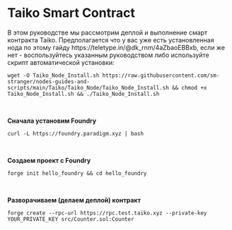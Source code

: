 <h1>Taiko Smart Contract</h1>

<p>В этом руководстве мы рассмотрим деплой и выполнение смарт контракта Taiko. Предполагается что у вас уже есть установленная нода по этому гайду https://teletype.in/@dk_rnm/4aZbaoEBBxb, если же нет - воспользуйтесь указанным руководством либо используйте  скрипт автоматической установки:
  <pre><code>wget -O Taiko_Node_Install.sh https://raw.githubusercontent.com/sm-stranger/nodes-guides-and-scripts/main/Taiko/Taiko_Node/Taiko_Node_Install.sh && chmod +x Taiko_Node_Install.sh && ./Taiko_Node_Install.sh </code></pre>
</p>


<div>

  <br>
  
  <p>
    <b>Сначала установим Foundry</b>
    <pre><code>curl -L https://foundry.paradigm.xyz | bash </code></pre>
  </p>

  <br>
  
  <p>
    <b>Создаем проект с Foundry</b>
    <pre><code>forge init hello_foundry && cd hello_foundry</code></pre>
  </p>

  <br>

  <p>
    <b>Разворачиваем (делаем деплой) контракт</b>
    <pre><code>forge create --rpc-url https://rpc.test.taiko.xyz --private-key YOUR_PRIVATE_KEY src/Counter.sol:Counter</code></pre>
  </p>
  
</div>
